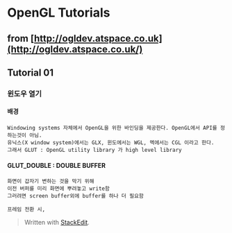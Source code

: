 # OpenGL Tutorials

## from  [http://ogldev.atspace.co.uk](http://ogldev.atspace.co.uk/)

## Tutorial 01

### 윈도우 열기

#### 배경
```
Windowing systems 자체에서 OpenGL을 위한 바인딩을 제공한다. OpenGL에서 API를 정하는것이 아님.
유닉스(X window system)에서는 GLX, 윈도에서는 WGL, 멕에서는 CGL 이라고 한다.
그래서 GLUT : OpenGL utility library 가 high level library 
```

#### GLUT_DOUBLE : DOUBLE BUFFER

```
화면이 갑자기 변하는 것을 막기 위해
이전 버퍼를 미리 화면에 뿌려놓고 write함
그러려면 screen buffer외에 buffer를 하나 더 필요함

프레임 전환 시, 
```


> Written with [StackEdit](https://stackedit.io/).
<!--stackedit_data:
eyJoaXN0b3J5IjpbMTg5NDU3Mzg0MiwyNjc4Mjg2N119
-->